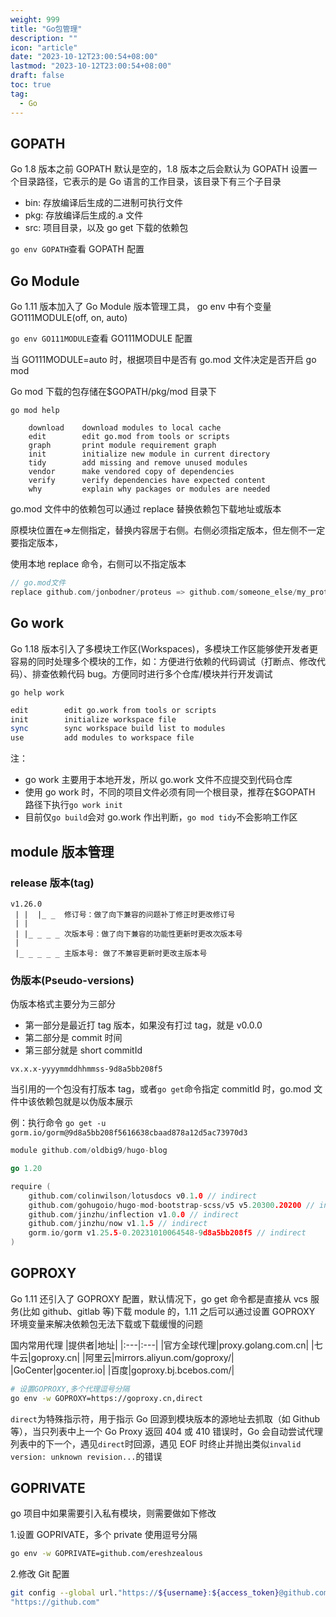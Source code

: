 ```yaml
---
weight: 999
title: "Go包管理"
description: ""
icon: "article"
date: "2023-10-12T23:00:54+08:00"
lastmod: "2023-10-12T23:00:54+08:00"
draft: false
toc: true
tag:
  - Go
---
```


## GOPATH

Go 1.8 版本之前 GOPATH 默认是空的，1.8 版本之后会默认为 GOPATH 设置一个目录路径，它表示的是 Go 语言的工作目录，该目录下有三个子目录

- bin: 存放编译后生成的二进制可执行文件
- pkg: 存放编译后生成的.a 文件
- src: 项目目录，以及 go get 下载的依赖包

`go env GOPATH`查看 GOPATH 配置

## Go Module

Go 1.11 版本加入了 Go Module 版本管理工具， go env 中有个变量 GO111MODULE(off, on, auto)

`go env GO111MODULE`查看 GO111MODULE 配置

当 GO111MODULE=auto 时，根据项目中是否有 go.mod 文件决定是否开启 go mod

Go mod 下载的包存储在$GOPATH/pkg/mod 目录下

`go mod help`

```plaintext
	download    download modules to local cache
	edit        edit go.mod from tools or scripts
	graph       print module requirement graph
	init        initialize new module in current directory
	tidy        add missing and remove unused modules
	vendor      make vendored copy of dependencies
	verify      verify dependencies have expected content
	why         explain why packages or modules are needed
```

go.mod 文件中的依赖包可以通过 replace 替换依赖包下载地址或版本

原模块位置在=>左侧指定，替换内容居于右侧。右侧必须指定版本，但左侧不一定要指定版本，

使用本地 replace 命令，右侧可以不指定版本

```go
// go.mod文件
replace github.com/jonbodner/proteus => github.com/someone_else/my_proteus v1.0.0
```

## Go work

Go 1.18 版本引入了多模块工作区(Workspaces)，多模块工作区能够使开发者更容易的同时处理多个模块的工作，如：方便进行依赖的代码调试（打断点、修改代码）、排查依赖代码 bug。方便同时进行多个仓库/模块并行开发调试

`go help work`

```bash
edit        edit go.work from tools or scripts
init        initialize workspace file
sync        sync workspace build list to modules
use         add modules to workspace file
```

注：

- go work 主要用于本地开发，所以 go.work 文件不应提交到代码仓库
- 使用 go work 时，不同的项目文件必须有同一个根目录，推荐在$GOPATH 路径下执行`go work init`
- 目前仅`go build`会对 go.work 作出判断，`go mod tidy`不会影响工作区

## module 版本管理

### release 版本(tag)

```plaintext
v1.26.0
 | |  |_ _  修订号：做了向下兼容的问题补丁修正时更改修订号
 | |
 | |_ _ _ _ 次版本号：做了向下兼容的功能性更新时更改次版本号
 |
 |_ _ _ _ _ 主版本号: 做了不兼容更新时更改主版本号
```

### 伪版本(Pseudo-versions)

伪版本格式主要分为三部分

- 第一部分是最近打 tag 版本，如果没有打过 tag，就是 v0.0.0
- 第二部分是 commit 时间
- 第三部分就是 short commitId

```
vx.x.x-yyyymmddhhmmss-9d8a5bb208f5
```

当引用的一个包没有打版本 tag，或者`go get`命令指定 commitId 时，go.mod 文件中该依赖包就是以伪版本展示

例：执行命令 `go get -u gorm.io/gorm@9d8a5bb208f5616638cbaad878a12d5ac73970d3`

```go
module github.com/oldbig9/hugo-blog

go 1.20

require (
	github.com/colinwilson/lotusdocs v0.1.0 // indirect
	github.com/gohugoio/hugo-mod-bootstrap-scss/v5 v5.20300.20200 // indirect
	github.com/jinzhu/inflection v1.0.0 // indirect
	github.com/jinzhu/now v1.1.5 // indirect
	gorm.io/gorm v1.25.5-0.20231010064548-9d8a5bb208f5 // indirect
)
```

## GOPROXY

Go 1.11 还引入了 GOPROXY 配置，默认情况下，go get 命令都是直接从 vcs 服务(比如 github、gitlab 等)下载 module 的，1.11 之后可以通过设置 GOPROXY 环境变量来解决依赖包无法下载或下载缓慢的问题

国内常用代理
|提供者|地址|
|:---|:---|
|官方全球代理|proxy.golang.com.cn|
|七牛云|goproxy.cn|
|阿里云|mirrors.aliyun.com/goproxy/|
|GoCenter|gocenter.io|
|百度|goproxy.bj.bcebos.com/|

```bash
# 设置GOPROXY,多个代理逗号分隔
go env -w GOPROXY=https://goproxy.cn,direct
```

`direct`为特殊指示符，用于指示 Go 回源到模块版本的源地址去抓取（如 Github 等），当只列表中上一个 Go Proxy 返回 404 或 410 错误时，Go 会自动尝试代理列表中的下一个，遇见`direct`时回源，遇见 EOF 时终止并抛出类似`invalid version: unknown revision...`的错误

## GOPRIVATE

go 项目中如果需要引入私有模块，则需要做如下修改

1.设置 GOPRIVATE，多个 private 使用逗号分隔

```bash
go env -w GOPRIVATE=github.com/ereshzealous
```

2.修改 Git 配置

```bash
git config --global url."https://${username}:${access_token}@github.com".insteadOf /
"https://github.com"
```
